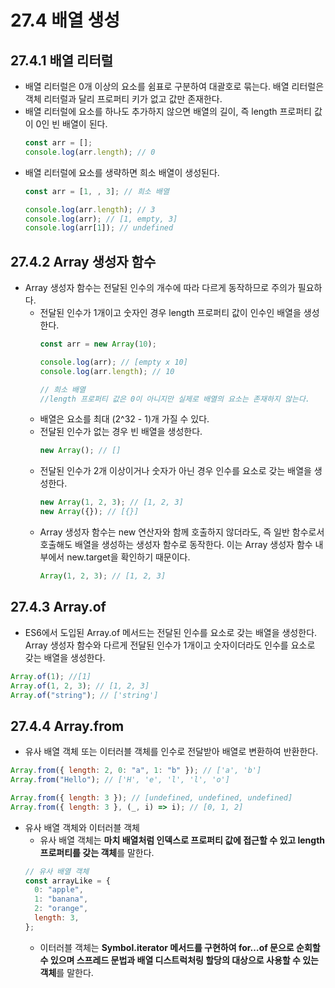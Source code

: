 # 27.4 배열 생성

## 27.4.1 배열 리터럴

- 배열 리터럴은 0개 이상의 요소를 쉼표로 구분하여 대괄호로 묶는다. 배열 리터럴은 객체 리터럴과 달리 프로퍼티 키가 없고 값만 존재한다.
- 배열 리터럴에 요소를 하나도 추가하지 않으면 배열의 길이, 즉 length 프로퍼티 값이 0인 빈 배열이 된다.
  ```jsx
  const arr = [];
  console.log(arr.length); // 0
  ```
- 배열 리터럴에 요소를 생략하면 희소 배열이 생성된다.
  ```jsx
  const arr = [1, , 3]; // 희소 배열

  console.log(arr.length); // 3
  console.log(arr); // [1, empty, 3]
  console.log(arr[1]); // undefined
  ```

## 27.4.2 Array 생성자 함수

- Array 생성자 함수는 전달된 인수의 개수에 따라 다르게 동작하므로 주의가 필요하다.
  - 전달된 인수가 1개이고 숫자인 경우 length 프로퍼티 값이 인수인 배열을 생성한다.
    ```jsx
    const arr = new Array(10);

    console.log(arr); // [empty x 10]
    console.log(arr.length); // 10

    // 희소 배열
    //length 프로퍼티 값은 0이 아니지만 실제로 배열의 요소는 존재하지 않는다.
    ```
  - 배열은 요소를 최대 (2^32 - 1)개 가질 수 있다.
  - 전달된 인수가 없는 경우 빈 배열을 생성한다.
    ```jsx
    new Array(); // []
    ```
  - 전달된 인수가 2개 이상이거나 숫자가 아닌 경우 인수를 요소로 갖는 배열을 생성한다.
    ```jsx
    new Array(1, 2, 3); // [1, 2, 3]
    new Array({}); // [{}]
    ```
  - Array 생성자 함수는 new 연산자와 함께 호출하지 않더라도, 즉 일반 함수로서 호출해도 배열을 생성하는 생성자 함수로 동작한다. 이는 Array 생성자 함수 내부에서 new.target을 확인하기 때문이다.
    ```jsx
    Array(1, 2, 3); // [1, 2, 3]
    ```

## 27.4.3 Array.of

- ES6에서 도입된 Array.of 메서드는 전달된 인수를 요소로 갖는 배열을 생성한다. Array 생성자 함수와 다르게 전달된 인수가 1개이고 숫자이더라도 인수를 요소로 갖는 배열을 생성한다.

```jsx
Array.of(1); //[1]
Array.of(1, 2, 3); // [1, 2, 3]
Array.of("string"); // ['string']
```

## 27.4.4 Array.from

- 유사 배열 객체 또는 이터러블 객체를 인수로 전달받아 배열로 변환하여 반환한다.

```jsx
Array.from({ length: 2, 0: "a", 1: "b" }); // ['a', 'b']
Array.from("Hello"); // ['H', 'e', 'l', 'l', 'o']

Array.from({ length: 3 }); // [undefined, undefined, undefined]
Array.from({ length: 3 }, (_, i) => i); // [0, 1, 2]
```

- 유사 배열 객체와 이터러블 객체
  - 유사 배열 객체는 **마치 배열처럼 인덱스로 프로퍼티 값에 접근할 수 있고 length 프로퍼티를 갖는 객체**를 말한다.
  ```jsx
  // 유사 배열 객체
  const arrayLike = {
    0: "apple",
    1: "banana",
    2: "orange",
    length: 3,
  };
  ```
  - 이터러블 객체는 **Symbol.iterator 메서드를 구현하여 for…of 문으로 순회할 수 있으며 스프레드 문법과 배열 디스트럭처링 할당의 대상으로 사용할 수 있는 객체**를 말한다.
